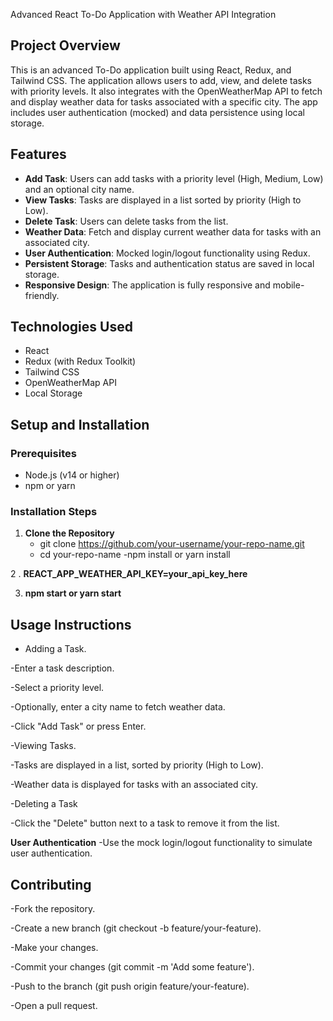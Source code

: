 Advanced React To-Do Application with Weather API Integration

## Project Overview


This is an advanced To-Do application built using React, Redux, and Tailwind CSS. The application allows users to add, view, and delete tasks with priority levels. It also integrates with the OpenWeatherMap API to fetch and display weather data for tasks associated with a specific city. The app includes user authentication (mocked) and data persistence using local storage.

## Features
- **Add Task**: Users can add tasks with a priority level (High, Medium, Low) and an optional city name.
- **View Tasks**: Tasks are displayed in a list sorted by priority (High to Low).
- **Delete Task**: Users can delete tasks from the list.
- **Weather Data**: Fetch and display current weather data for tasks with an associated city.
- **User Authentication**: Mocked login/logout functionality using Redux.
- **Persistent Storage**: Tasks and authentication status are saved in local storage.
- **Responsive Design**: The application is fully responsive and mobile-friendly.

## Technologies Used

- React
- Redux (with Redux Toolkit)
- Tailwind CSS
- OpenWeatherMap API
- Local Storage
  

## Setup and Installation

### Prerequisites

- Node.js (v14 or higher)
- npm or yarn

### Installation Steps

1. **Clone the Repository**
   - git clone https://github.com/your-username/your-repo-name.git
   - cd your-repo-name
    -npm install or yarn install

2 . **REACT_APP_WEATHER_API_KEY=your_api_key_here**


3. **npm start or yarn start**

## Usage Instructions
- Adding a Task.
  
-Enter a task description.

-Select a priority level.

-Optionally, enter a city name to fetch weather data.

-Click "Add Task" or press Enter.

-Viewing Tasks.

-Tasks are displayed in a list, sorted by priority (High to Low).

-Weather data is displayed for tasks with an associated city.

-Deleting a Task

-Click the "Delete" button next to a task to remove it from the list.

**User Authentication**
-Use the mock login/logout functionality to simulate user authentication.

## Contributing
-Fork the repository.

-Create a new branch (git checkout -b feature/your-feature).

-Make your changes.

-Commit your changes (git commit -m 'Add some feature').

-Push to the branch (git push origin feature/your-feature).

-Open a pull request.
